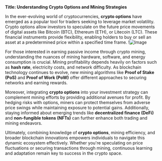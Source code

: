 **Title: Understanding Crypto Options and Mining Strategies**

In the ever-evolving world of cryptocurrencies, **crypto options** have emerged as a popular tool for traders seeking to leverage market volatility. Crypto options allow investors to speculate on the future price movements of digital assets like Bitcoin (BTC), Ethereum (ETH), or Litecoin (LTC). These financial instruments provide flexibility, enabling holders to buy or sell an asset at a predetermined price within a specified time frame. !![Image](https://github.com/user-attachments/assets/590b50a7-4459-4e76-8a31-559aed223621)

For those interested in earning passive income through crypto mining, understanding the nuances of mining hardware, software, and energy consumption is crucial. Mining profitability depends heavily on factors such as **hash rate**, electricity costs, and network difficulty. As blockchain technology continues to evolve, new mining algorithms like **Proof of Stake (PoS)** and **Proof of Work (PoW)** offer different approaches to securing networks and earning rewards.

Moreover, integrating **crypto options** into your investment strategy can complement mining efforts by providing additional avenues for profit. By hedging risks with options, miners can protect themselves from adverse price swings while maintaining exposure to potential gains. Additionally, staying informed about emerging trends like **decentralized finance (DeFi)** and **non-fungible tokens (NFTs)** can further enhance both trading and mining endeavors.

Ultimately, combining knowledge of **crypto options**, mining efficiency, and broader blockchain innovations empowers individuals to navigate this dynamic ecosystem effectively. Whether you're speculating on price fluctuations or securing transactions through mining, continuous learning and adaptation remain key to success in the crypto space.